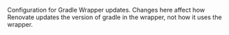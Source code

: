 Configuration for Gradle Wrapper updates. Changes here affect how Renovate updates the version of gradle in the wrapper, not how it uses the wrapper.
